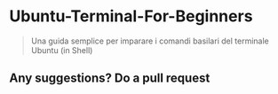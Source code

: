 # Ubuntu-Terminal-For-Beginners
> Una guida semplice per imparare i comandi basilari del terminale Ubuntu (in Shell)

## Any suggestions? Do a pull request
